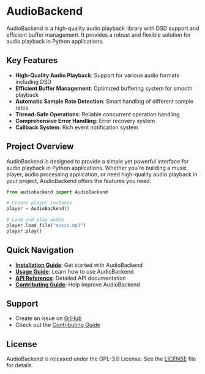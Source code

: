 # AudioBackend

AudioBackend is a high-quality audio playback library with DSD support and efficient buffer management. It provides a robust and flexible solution for audio playback in Python applications.

## Key Features

- **High-Quality Audio Playback**: Support for various audio formats including DSD
- **Efficient Buffer Management**: Optimized buffering system for smooth playback
- **Automatic Sample Rate Detection**: Smart handling of different sample rates
- **Thread-Safe Operations**: Reliable concurrent operation handling
- **Comprehensive Error Handling**: Error recovery system
- **Callback System**: Rich event notification system

## Project Overview

AudioBackend is designed to provide a simple yet powerful interface for audio playback in Python applications. Whether you're building a music player, audio processing application, or need high-quality audio playback in your project, AudioBackend offers the features you need.

```python
from audiobackend import AudioBackend

# Create player instance
player = AudioBackend()

# Load and play audio
player.load_file("music.mp3")
player.play()
```

## Quick Navigation

- **[Installation Guide](installation.md)**: Get started with AudioBackend
- **[Usage Guide](usage.md)**: Learn how to use AudioBackend
- **[API Reference](api.md)**: Detailed API documentation
- **[Contributing Guide](contributing.md)**: Help improve AudioBackend

## Support

- Create an issue on [GitHub](https://github.com/Niamorro/audiobackend/issues)
- Check out the [Contributing Guide](contributing.md)

## License

AudioBackend is released under the GPL-3.0 License. See the [LICENSE](https://github.com/Niamorro/audiobackend/blob/main/LICENSE) file for details.